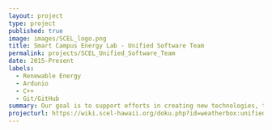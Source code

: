 ```yaml
---
layout: project
type: project
published: true
image: images/SCEL_logo.png
title: Smart Campus Energy Lab - Unified Software Team
permalink: projects/SCEL_Unified_Software_Team
date: 2015-Present
labels:
  - Renewable Energy
  - Ardunio
  - C++
  - Git/GitHub
summary: Our goal is to support efforts in creating new technologies, techniques and products related to sustainability or renewable energy. We are primarily a student-led lab that strives to achieve this by promoting teamwork, communication, and lifelong learning. We design and maintain the software system, including the firmware, gateway, and server/database for our lab. My main contributions are in the firmware sub-system.
projecturl: https://wiki.scel-hawaii.org/doku.php?id=weatherbox:unified_software_team:start
---
```

